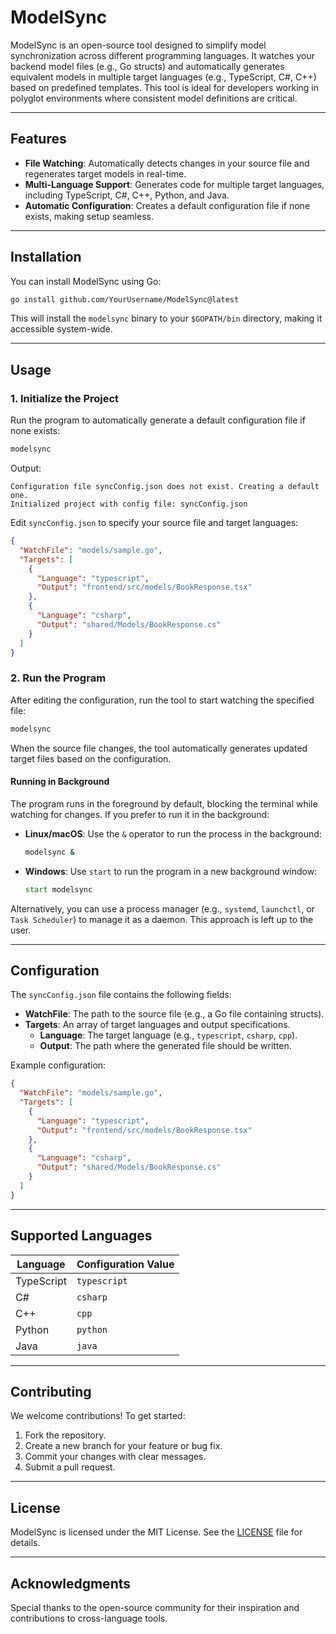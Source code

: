 # ModelSync

ModelSync is an open-source tool designed to simplify model synchronization across different programming languages. It watches your backend model files (e.g., Go structs) and automatically generates equivalent models in multiple target languages (e.g., TypeScript, C#, C++) based on predefined templates. This tool is ideal for developers working in polyglot environments where consistent model definitions are critical.

---

## Features
- **File Watching**: Automatically detects changes in your source file and regenerates target models in real-time.
- **Multi-Language Support**: Generates code for multiple target languages, including TypeScript, C#, C++, Python, and Java.
- **Automatic Configuration**: Creates a default configuration file if none exists, making setup seamless.

---

## Installation
You can install ModelSync using Go:

```bash
go install github.com/YourUsername/ModelSync@latest
```

This will install the `modelsync` binary to your `$GOPATH/bin` directory, making it accessible system-wide.

---

## Usage

### 1. **Initialize the Project**
Run the program to automatically generate a default configuration file if none exists:

```bash
modelsync
```
Output:
```
Configuration file syncConfig.json does not exist. Creating a default one.
Initialized project with config file: syncConfig.json
```
Edit `syncConfig.json` to specify your source file and target languages:

```json
{
  "WatchFile": "models/sample.go",
  "Targets": [
    {
      "Language": "typescript",
      "Output": "frontend/src/models/BookResponse.tsx"
    },
    {
      "Language": "csharp",
      "Output": "shared/Models/BookResponse.cs"
    }
  ]
}
```

### 2. **Run the Program**
After editing the configuration, run the tool to start watching the specified file:

```bash
modelsync
```
When the source file changes, the tool automatically generates updated target files based on the configuration.

#### Running in Background
The program runs in the foreground by default, blocking the terminal while watching for changes. If you prefer to run it in the background:

- **Linux/macOS**: Use the `&` operator to run the process in the background:
  ```bash
  modelsync &
  ```
- **Windows**: Use `start` to run the program in a new background window:
  ```cmd
  start modelsync
  ```
Alternatively, you can use a process manager (e.g., `systemd`, `launchctl`, or `Task Scheduler`) to manage it as a daemon. This approach is left up to the user.

---

## Configuration
The `syncConfig.json` file contains the following fields:

- **WatchFile**: The path to the source file (e.g., a Go file containing structs).
- **Targets**: An array of target languages and output specifications.
  - **Language**: The target language (e.g., `typescript`, `csharp`, `cpp`).
  - **Output**: The path where the generated file should be written.

Example configuration:
```json
{
  "WatchFile": "models/sample.go",
  "Targets": [
    {
      "Language": "typescript",
      "Output": "frontend/src/models/BookResponse.tsx"
    },
    {
      "Language": "csharp",
      "Output": "shared/Models/BookResponse.cs"
    }
  ]
}
```

---

## Supported Languages
| Language   | Configuration Value |
|------------|----------------------|
| TypeScript | `typescript`         |
| C#         | `csharp`             |
| C++        | `cpp`                |
| Python     | `python`             |
| Java       | `java`               |

---

## Contributing
We welcome contributions! To get started:

1. Fork the repository.
2. Create a new branch for your feature or bug fix.
3. Commit your changes with clear messages.
4. Submit a pull request.

---

## License
ModelSync is licensed under the MIT License. See the [LICENSE](LICENSE) file for details.

---

## Acknowledgments
Special thanks to the open-source community for their inspiration and contributions to cross-language tools.